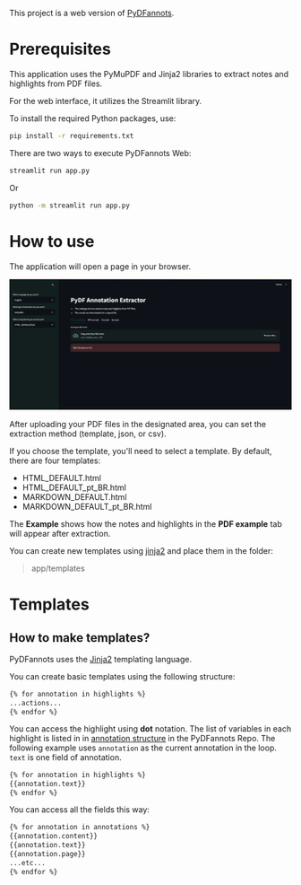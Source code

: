 This project is a web version of [PyDFannots](https://github.com/pho-souza/PyDFannots/).

# Prerequisites

This application uses the PyMuPDF and Jinja2 libraries to extract notes and highlights from PDF files.

For the web interface, it utilizes the Streamlit library.

To install the required Python packages, use:

```bash
pip install -r requirements.txt
```

There are two ways to execute PyDFannots Web:

```bash
streamlit run app.py
```

Or

```bash
python -m streamlit run app.py
```

# How to use

The application will open a page in your browser.

![Home page of your path.](imgs/pydf_annots_home_page.png)

After uploading your PDF files in the designated area, you can set the extraction method (template, json, or csv).

If you choose the template, you'll need to select a template. By default, there are four templates:
- HTML_DEFAULT.html
- HTML_DEFAULT_pt_BR.html
- MARKDOWN_DEFAULT.html
- MARKDOWN_DEFAULT_pt_BR.html

The **Example** shows how the notes and highlights in the **PDF example** tab will appear after extraction.

You can create new templates using [jinja2](https://jinja.palletsprojects.com/en/3.1.x/) and place them in the folder:

> app/templates

# Templates

## How to make templates?

PyDFannots uses the [Jinja2](https://jinja.palletsprojects.com/en/3.1.x/templates/) templating language.

You can create basic templates using the following structure:

```jinja2
{% for annotation in highlights %}
...actions...
{% endfor %}
```

You can access the highlight using **dot** notation. The list of variables in each highlight is listed in in [annotation structure](https://github.com/pho-souza/PyDFannots/blob/main/doc/Annotation_Structure.md) in the PyDFannots Repo.
The following example uses ``annotation`` as the current annotation in the loop. ``text`` is one field of annotation.

```jinja2
{% for annotation in highlights %}
{{annotation.text}}
{% endfor %}
```

You can access all the fields this way:

```jinja2
{% for annotation in annotations %}
{{annotation.content}}
{{annotation.text}}
{{annotation.page}}
...etc...
{% endfor %}
```


